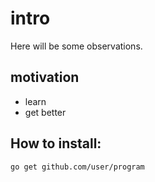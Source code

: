 # intro
Here will be some observations.

## motivation
* learn
* get better

## How to install:
```
go get github.com/user/program
```
